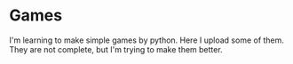 # Games
I'm learning to make simple games by python. Here I upload some of them. They are not complete, but I'm trying to make them better.

